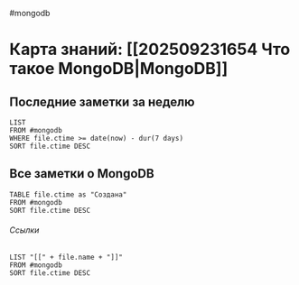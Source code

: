 #mongodb 

# Карта знаний: [[202509231654 Что такое MongoDB|MongoDB]] 

## Последние заметки за неделю
```dataview
LIST
FROM #mongodb 
WHERE file.ctime >= date(now) - dur(7 days)
SORT file.ctime DESC
```




## Все заметки о MongoDB
```dataview
TABLE file.ctime as "Создана"
FROM #mongodb 
SORT file.ctime DESC
```

###### Ссылки
```dataview
LIST "[[" + file.name + "]]"
FROM #mongodb
SORT file.ctime DESC
```
